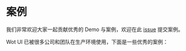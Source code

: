 # 案例

我们非常欢迎大家一起贡献优秀的 Demo 与案例，欢迎在此 [issue](https://github.com/Moonofweisheng/wot-ui-plus/issues/16) 提交案例。

Wot UI 已被很多公司和团队在生产环境使用，下面是一些优秀的案例：

<div class="cases-container">
  <el-card v-for="(item, index) in cases" :key="index" shadow="hover">
    <template #header>
      <span class="case-title">{{ item.name }}</span>
      <span class="case-description">{{ item.description }}</span>
    </template>
    <el-image :src="item.image" />
  </el-card>
</div>

<style scoped>
.cases-container {
  display: grid;
  grid-template-columns: repeat(auto-fill, minmax(250px, 1fr));
  gap: 20px;
  margin: 20px 0;
}

.case-title {
  font-size: 18px;
  font-weight: 500;
}

.case-description {
  margin-left: 10px;
  font-size: 14px;
  color: #999;
}

:deep(.el-card__body .el-image) {
  width: 100%;
  border-radius: 4px;
}
</style>

<script setup>
import { useCaseData } from '../.vitepress/theme/composables/cases'
const { data:cases } = useCaseData()
</script>

